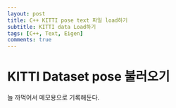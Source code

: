 ```yaml
---
layout: post
title: C++ KITTI pose text 파일 load하기
subtitle: KITTI data Load하기
tags: [C++, Text, Eigen]
comments: true
---
```


# KITTI Dataset pose 불러오기

늘 까먹어서 메모용으로 기록해둔다.

<script src="https://gist.github.com/LimHyungTae/2211175148867d003f1bc4d8cb483d50.js"></script>
